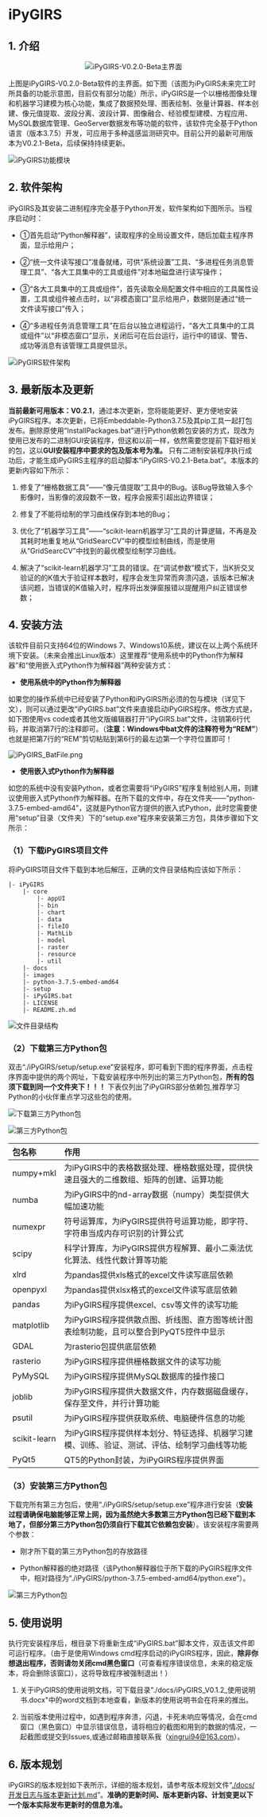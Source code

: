 # iPyGIRS

## **1. 介绍**

<div align=center>

![iPyGIRS-V0.2.0-Beta主界面](./images/iPyGIRS-V0.2.0-Beta.png)

</div>

上图是iPyGIRS-V0.2.0-Beta软件的主界面。如下图（该图为iPyGIRS未来完工时所具备的功能示意图，目前仅有部分功能）所示，iPyGIRS是一个以栅格图像处理和机器学习建模为核心功能，集成了数据预处理、图表绘制、张量计算器、样本创建、像元值提取、波段分离、波段计算、图像融合、经验模型建模、方程应用、MySQL数据库管理、GeoServer数据发布等功能的软件，该软件完全基于Python语言（版本3.7.5）开发，可应用于多种遥感监测研究中。目前公开的最新可用版本为V0.2.1-Beta，后续保持持续更新。

![iPyGIRS功能模块](./images/iPyGIRS功能模块.png)

## **2. 软件架构**

iPyGIRS及其安装二进制程序完全基于Python开发，软件架构如下图所示。当程序启动时：

- ①首先启动“Python解释器”，读取程序的全局设置文件，随后加载主程序界面，显示给用户；

- ②“统一文件读写接口”准备就绪，可供“系统设置”工具、“多进程任务消息管理工具”、“各大工具集中的工具或组件”对本地磁盘进行读写操作；

- ③“各大工具集中的工具或组件”，首先读取全局配置文件中相应的工具属性设置，工具或组件被点击时，以“非模态窗口”显示给用户，数据则是通过“统一文件读写接口”传入；

- ④“多进程任务消息管理工具”在后台以独立进程运行，“各大工具集中的工具或组件”以“非模态窗口”显示，关闭后可在后台运行，运行中的错误、警告、成功等消息有该管理工具提供显示。

![iPyGIRS软件架构](./images/SoftwareArchitecture.png)

## **3. 最新版本及更新**

**当前最新可用版本：V0.2.1**，通过本次更新，您将能能更好、更方便地安装iPyGIRS程序。本次更新，已将Embeddable-Python3.7.5及其pip工具一起打包发布。删除原使用“InstallPackages.bat”进行Python依赖包安装的方式，现改为使用已发布的二进制GUI安装程序，但这和以前一样，依然需要您提前下载好相关的包，这以**GUI安装程序中要求的包及版本号为准。** 只有二进制安装程序执行成功后，才能生成iPyGIRS主程序的启动脚本“iPyGIRS-V0.2.1-Beta.bat”。本版本的更新内容如下所示：

1. 修复了“栅格数据工具”——“像元值提取”工具中的Bug。该Bug导致输入多个影像时，当影像的波段数不一致，程序会报索引超出边界错误；

2. 修复了不能将绘制的学习曲线保存到本地的Bug；

3. 优化了“机器学习工具”——“scikit-learn机器学习”工具的计算逻辑，不再是及其耗时地重复地从“GridSearcCV”中的模型绘制曲线，而是使用从“GridSearcCV”中找到的最优模型绘制学习曲线。

4. 解决了“scikit-learn机器学习”工具的错误。在“调试参数”模式下，当K折交叉验证的的K值大于验证样本数时，程序会发生异常而奔溃闪退，该版本已解决该问题，当错误的K值输入时，程序将出发弹窗报错以提醒用户纠正错误参数；

## **4. 安装方法**

该软件目前只支持64位的Windows 7、Windows10系统，建议在以上两个系统环境下安装。（未来会推出Linux版本）这里推荐“使用系统中的Python作为解释器”和“使用嵌入式Python作为解释器”两种安装方式：

- **使用系统中的Python作为解释器**

如果您的操作系统中已经安装了Python和iPyGIRS所必须的包与模块（详见下文），则可以通过更改“iPyGIRS.bat”文件来直接启动iPyGIRS程序。修改方式是，如下图使用vs code或者其他文版编辑器打开“iPyGIRS.bat”文件，注销第6行代码，并取消第7行的注释即可。（**注意：Windows中bat文件的注释符号为“REM”**）也就是把第7行的“REM”剪切粘贴到第6行的最左边第一个字符位置即可！

![iPyGIRS_BatFile.png](./images/iPyGIRS_BatFile.png)

- **使用嵌入式Python作为解释器**

如您的系统中没有安装Python，或者您需要将“iPyGIRS”程序复制给别人用，则建议使用嵌入式Python作为解释器。在所下载的文件中，存在文件夹——“python-3.7.5-embed-amd64”，这就是Python官方提供的嵌入式Python，此时您需要使用“setup”目录（文件夹）下的“setup.exe”程序来安装第三方包，具体步骤如下文所示：

### **（1）下载iPyGIRS项目文件**

将iPyGIRS项目文件下载到本地后解压，正确的文件目录结构应该如下所示：

``` file directory tree
|- iPyGIRS
    |- core
        |- appUI
        |- bin
        |- chart
        |- data
        |- fileIO
        |- MathLib
        |- model
        |- raster
        |- resource
        |- util
    |- docs
    |- images
    |- python-3.7.5-embed-amd64
    |- setup
    |- iPyGIRS.bat
    |- LICENSE
    |- README.zh.md
```

![文件目录结构](./images/file_dir.png)

### **（2）下载第三方Python包**

双击“./iPyGIRS/setup/setup.exe”安装程序，即可看到下图的程序界面，点击程序界面中提供的两个网址，下载安装程序中所列出的第三方Python包，**所有的包须下载到同一个文件夹下！！！** 下表仅列出了iPyGIRS部分依赖包,推荐学习Python的小伙伴重点学习这些包的使用。

![下载第三方Python包](./images/installer_program.png)

![第三方Python包](./images/python_packages.png)

包名称|作用
:-|:-
numpy+mkl|为iPyGIRS中的表格数据处理、栅格数据处理，提供快速且强大的二维数组、矩阵的创建、运算功能
numba|为iPyGIRS中的nd-array数据（numpy）类型提供大幅加速功能
numexpr|符号运算库，为iPyGIRS提供符号运算功能，即字符、字符串当成内存可识别的计算公式
scipy|科学计算库，为iPyGIRS提供方程解算、最小二乘法优化算法、线性代数计算等功能
xlrd|为pandas提供xls格式的excel文件读写底层依赖
openpyxl|为pandas提供xlsx格式的excel文件读写底层依赖
pandas|为iPyGIRS程序提供excel、csv等文件的读写功能
matplotlib|为iPyGIRS程序提供散点图、折线图、直方图等统计图表绘制功能，且可以整合到PyQT5控件中显示
GDAL|为rasterio包提供底层依赖
rasterio|为iPyGIRS程序提供栅格数据文件的读写功能
PyMySQL|为iPyGIRS程序提供MySQL数据库的操作接口
joblib|为iPyGIRS程序提供大数据文件，内存数据磁盘缓存，保存至文件，并行计算功能
psutil|为iPyGIRS程序提供获取系统、电脑硬件信息的功能
scikit-learn|为iPyGIRS程序提供样本划分、特征选择、机器学习建模、训练、验证、测试、评估、绘制学习曲线等功能
PyQt5|QT5的Python封装，为iPyGIRS程序提供界面

### **（3）安装第三方Python包**

下载完所有第三方包后，使用“./iPyGIRS/setup/setup.exe”程序进行安装（**安装过程请确保电脑能够正常上网，因为虽然绝大多数第三方Python包已经下载到本地了，但部分第三方Python包仍须自行下载其它依赖包安装**）。该安装程序需要两个参数：

- 刚才所下载的第三方Python包的存放路径

- Python解释器的绝对路径（该Python解释器位于所下载的iPyGIRS程序文件中，相对路径为“./iPyGIRS/python-3.7.5-embed-amd64/python.exe”）。

![第三方Python包](./images/RunInstaller.gif)

## **5. 使用说明**

执行完安装程序后，根目录下将重新生成“iPyGIRS.bat”脚本文件，双击该文件即可运行程序。（由于是使用Windows cmd程序启动的iPyGIRS程序，因此，**除非你想退出程序，否则请勿关闭cmd黑色窗口**（可查看程序错误信息，未来的稳定版本，将会删除该窗口），这将导致程序被强制退出！）

1. 关于iPyGIRS的使用说明文档，可下载目录"./docs/iPyGIRS_V0.1.2_使用说明书.docx"中的word文档到本地查看，新版本的使用说明书会在将来的推出。

2. 当前版本使用过程中，如遇到程序奔溃，闪退，卡死未响应等情况，会在cmd
窗口（黑色窗口）中显示错误信息，请将相应的截图和用到的数据的情况，一起截图或提交到Issues,或通过邮箱直接联系我（xingrui94@163.com）。

## **6. 版本规划**

iPyGIRS的版本规划如下表所示，详细的版本规划，请参考版本规划文件“[./docs/开发日志与版本更新计划.md](./docs/开发日志与版本更新计划.md)”。**准确的更新时间、版本更新内容、计划变更以下一个版本实际发布更新时的信息为准。**

